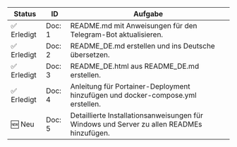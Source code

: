 | Status | ID | Aufgabe |
|---|---|---|
| ✅ Erledigt | Doc: 1 | README.md mit Anweisungen für den Telegram-Bot aktualisieren. |
| ✅ Erledigt | Doc: 2 | README_DE.md erstellen und ins Deutsche übersetzen. |
| ✅ Erledigt | Doc: 3 | README_DE.html aus README_DE.md erstellen. |
| ✅ Erledigt | Doc: 4 | Anleitung für Portainer-Deployment hinzufügen und docker-compose.yml erstellen. |
| 🆕 Neu | Doc: 5 | Detaillierte Installationsanweisungen für Windows und Server zu allen READMEs hinzufügen. |
